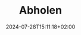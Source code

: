 ---
title: "Abholen"
date: 2024-07-28T15:11:18+02:00
tags: []
featured_image: ""
description: ""
headless: true
params:
    subtitle: "Subtitle"
---